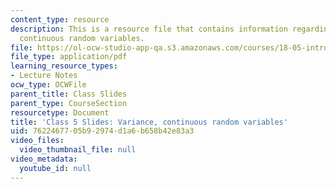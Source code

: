 ```yaml
---
content_type: resource
description: This is a resource file that contains information regarding variance,
  continuous random variables.
file: https://ol-ocw-studio-app-qa.s3.amazonaws.com/courses/18-05-introduction-to-probability-and-statistics-spring-2014/7622467705b92974d1a6b658b42e83a3_MIT18_05S14_class5slides.pdf
file_type: application/pdf
learning_resource_types:
- Lecture Notes
ocw_type: OCWFile
parent_title: Class Slides
parent_type: CourseSection
resourcetype: Document
title: 'Class 5 Slides: Variance, continuous random variables'
uid: 76224677-05b9-2974-d1a6-b658b42e83a3
video_files:
  video_thumbnail_file: null
video_metadata:
  youtube_id: null
---
```

